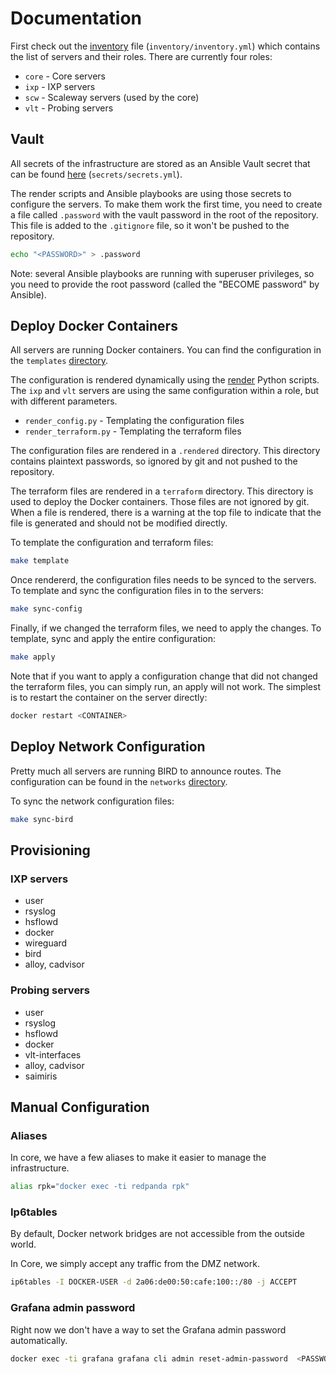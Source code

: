 # Documentation

First check out the [inventory](../inventory/inventory.yml) file (`inventory/inventory.yml`) which contains the list of servers and their roles.
There are currently four roles:

* `core` - Core servers
* `ixp`  - IXP servers
* `scw`  - Scaleway servers (used by the core)
* `vlt`  - Probing servers

## Vault

All secrets of the infrastructure are stored as an Ansible Vault secret that can be found [here](../secrets/secrets.yml) (`secrets/secrets.yml`).

The render scripts and Ansible playbooks are using those secrets to configure the servers. To make them work the first time, you need to create a file called `.password` with the vault password in the root of the repository. This file is added to the `.gitignore` file, so it won't be pushed to the repository.

```sh
echo "<PASSWORD>" > .password
```

Note: several Ansible playbooks are running with superuser privileges, so you need to provide the root password (called the "BECOME password" by Ansible).

## Deploy Docker Containers

All servers are running Docker containers. You can find the configuration in the `templates` [directory](../templates/).

The configuration is rendered dynamically using the [render](../render/) Python scripts.
The `ixp`  and `vlt` servers are using the same configuration within a role, but with different parameters.

* `render_config.py` - Templating the configuration files
* `render_terraform.py` - Templating the terraform files

The configuration files are rendered in a `.rendered` directory. This directory contains plaintext passwords, so ignored by git and not pushed to the repository.

The terraform files are rendered in a `terraform` directory. This directory is used to deploy the Docker containers. Those files are not ignored by git. When a file is rendered, there is a warning at the top file to indicate that the file is generated and should not be modified directly.

To template the configuration and terraform files:

```sh
make template
```

Once rendererd, the configuration files needs to be synced to the servers. To template and sync the configuration files in to the servers:

```sh
make sync-config
```

Finally, if we changed the terraform files, we need to apply the changes. To template, sync and apply the entire configuration:

```sh
make apply
```

Note that if you want to apply a configuration change that did not changed the terraform files, you can simply run, an apply will not work. The simplest is to restart the container on the server directly:

```sh
docker restart <CONTAINER>
```

## Deploy Network Configuration

Pretty much all servers are running BIRD to announce routes. The configuration can be found in the `networks` [directory](../networks/).

To sync the network configuration files:

```sh
make sync-bird
```

## Provisioning

### IXP servers

* user
* rsyslog
* hsflowd
* docker
* wireguard
* bird
* alloy, cadvisor

### Probing servers

* user
* rsyslog
* hsflowd
* docker
* vlt-interfaces
* alloy, cadvisor
* saimiris

## Manual Configuration

### Aliases

In core, we have a few aliases to make it easier to manage the infrastructure.

```sh
alias rpk="docker exec -ti redpanda rpk"
```

### Ip6tables

By default, Docker network bridges are not accessible from the outside world.

In Core, we simply accept any traffic from the DMZ network.

```sh
ip6tables -I DOCKER-USER -d 2a06:de00:50:cafe:100::/80 -j ACCEPT
```

### Grafana admin password

Right now we don't have a way to set the Grafana admin password automatically.

```sh
docker exec -ti grafana grafana cli admin reset-admin-password  <PASSWORD>
```

